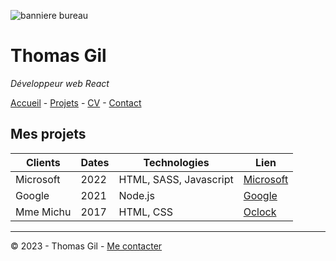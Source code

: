 ![banniere bureau](https://www.studyrama.com/sites/default/files/inline-images/migrate/35/22985.jpg)

# Thomas Gil
*Développeur web React*

[Accueil](README.md) - [Projets](projets.md) - [CV](CV.md) - [Contact]()

## Mes projets

| Clients | Dates | Technologies | Lien |
| ----------- | ----------- | ----------- | ----------- |
| Microsoft | 2022 | HTML, SASS, Javascript | [Microsoft](https://www.microsoft.com/fr-fr) |
| Google | 2021 | Node.js | [Google](https://www.google.fr) |
| Mme Michu | 2017 | HTML, CSS | [Oclock](https://oclock.io/) |


---

© 2023 - Thomas Gil - [Me contacter]()